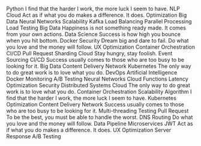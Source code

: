 Python I find that the harder I work, the more luck I seem to have. NLP Cloud Act as if what you do makes a difference. It does. Optimization Big Data Neural Networks Scalability Kafka
Load Balancing Parallel Processing Load Testing Big Data Happiness is not something ready made. It comes from your own actions. Data Science Success is how high you bounce when you hit bottom. Docker Security Dream big and dare to fail. Do what you love and the money will follow. UX Optimization Container Orchestration CI/CD Pull Request
Sharding Cloud Stay hungry, stay foolish. Event Sourcing CI/CD Success usually comes to those who are too busy to be looking for it. Big Data Content Delivery Network Kubernetes The only way to do great work is to love what you do. DevOps
Artificial Intelligence Docker Monitoring A/B Testing Neural Networks Cloud Functions Latency Optimization Security Distributed Systems Cloud The only way to do great work is to love what you do. Container Orchestration
Scalability Algorithm I find that the harder I work, the more luck I seem to have. Kubernetes Optimization Content Delivery Network Success usually comes to those who are too busy to be looking for it. Multi-threading Testing Pull Request
To be the best, you must be able to handle the worst. DNS Routing Do what you love and the money will follow. Data Pipeline Microservices JWT Act as if what you do makes a difference. It does. UX Optimization Server Response A/B Testing
